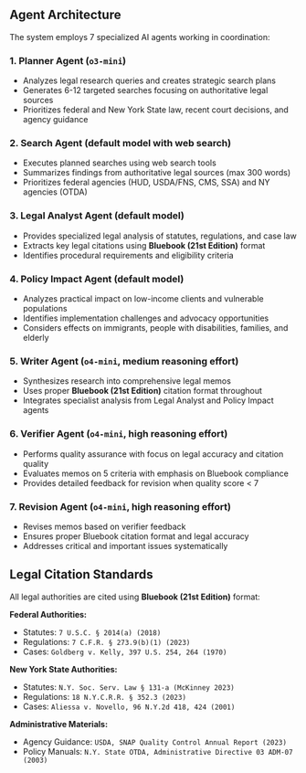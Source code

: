 ## Agent Architecture

The system employs 7 specialized AI agents working in coordination:

### 1. **Planner Agent** (`o3-mini`)
- Analyzes legal research queries and creates strategic search plans
- Generates 6-12 targeted searches focusing on authoritative legal sources
- Prioritizes federal and New York State law, recent court decisions, and agency guidance

### 2. **Search Agent** (default model with web search)
- Executes planned searches using web search tools
- Summarizes findings from authoritative legal sources (max 300 words)
- Prioritizes federal agencies (HUD, USDA/FNS, CMS, SSA) and NY agencies (OTDA)

### 3. **Legal Analyst Agent** (default model)
- Provides specialized legal analysis of statutes, regulations, and case law
- Extracts key legal citations using **Bluebook (21st Edition)** format
- Identifies procedural requirements and eligibility criteria

### 4. **Policy Impact Agent** (default model)
- Analyzes practical impact on low-income clients and vulnerable populations
- Identifies implementation challenges and advocacy opportunities
- Considers effects on immigrants, people with disabilities, families, and elderly

### 5. **Writer Agent** (`o4-mini`, medium reasoning effort)
- Synthesizes research into comprehensive legal memos
- Uses proper **Bluebook (21st Edition)** citation format throughout
- Integrates specialist analysis from Legal Analyst and Policy Impact agents

### 6. **Verifier Agent** (`o4-mini`, high reasoning effort)
- Performs quality assurance with focus on legal accuracy and citation quality
- Evaluates memos on 5 criteria with emphasis on Bluebook compliance
- Provides detailed feedback for revision when quality score < 7

### 7. **Revision Agent** (`o4-mini`, high reasoning effort)
- Revises memos based on verifier feedback
- Ensures proper Bluebook citation format and legal accuracy
- Addresses critical and important issues systematically

## Legal Citation Standards

All legal authorities are cited using **Bluebook (21st Edition)** format:

**Federal Authorities:**
- Statutes: `7 U.S.C. § 2014(a) (2018)`
- Regulations: `7 C.F.R. § 273.9(b)(1) (2023)`
- Cases: `Goldberg v. Kelly, 397 U.S. 254, 264 (1970)`

**New York State Authorities:**
- Statutes: `N.Y. Soc. Serv. Law § 131-a (McKinney 2023)`
- Regulations: `18 N.Y.C.R.R. § 352.3 (2023)`
- Cases: `Aliessa v. Novello, 96 N.Y.2d 418, 424 (2001)`

**Administrative Materials:**
- Agency Guidance: `USDA, SNAP Quality Control Annual Report (2023)`
- Policy Manuals: `N.Y. State OTDA, Administrative Directive 03 ADM-07 (2003)`
